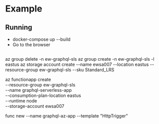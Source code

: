 # Example

## Running

- docker-compose up --build
- Go to the browser

##

az group delete -n ew-graphql-sls
az group create -n ew-graphql-sls -l eastus
az storage account create --name ewsa007 --location eastus --resource-group ew-graphql-sls --sku Standard_LRS

az functionapp create \
 --resource-group ew-graphql-sls \
 --name graphql-serverless-app \
 --consumption-plan-location eastus \
 --runtime node \
 --storage-account ewsa007

func new --name graphql-az-app --template "HttpTrigger"
